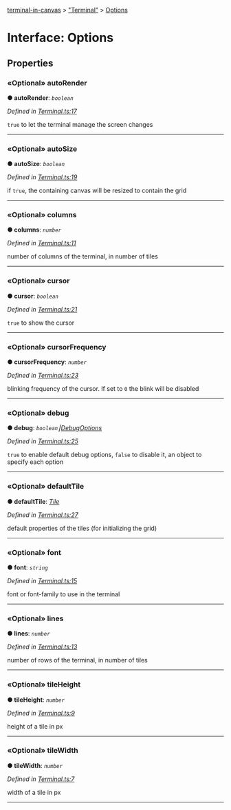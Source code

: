 [terminal-in-canvas](../README.md) > ["Terminal"](../modules/_terminal_.md) > [Options](../interfaces/_terminal_.options.md)



# Interface: Options


## Properties
<a id="autorender"></a>

### «Optional» autoRender

**●  autoRender**:  *`boolean`* 

*Defined in [Terminal.ts:17](https://github.com/danikaze/terminal-in-canvas/blob/00ecf77/src/Terminal.ts#L17)*



`true` to let the terminal manage the screen changes




___

<a id="autosize"></a>

### «Optional» autoSize

**●  autoSize**:  *`boolean`* 

*Defined in [Terminal.ts:19](https://github.com/danikaze/terminal-in-canvas/blob/00ecf77/src/Terminal.ts#L19)*



if `true`, the containing canvas will be resized to contain the grid




___

<a id="columns"></a>

### «Optional» columns

**●  columns**:  *`number`* 

*Defined in [Terminal.ts:11](https://github.com/danikaze/terminal-in-canvas/blob/00ecf77/src/Terminal.ts#L11)*



number of columns of the terminal, in number of tiles




___

<a id="cursor"></a>

### «Optional» cursor

**●  cursor**:  *`boolean`* 

*Defined in [Terminal.ts:21](https://github.com/danikaze/terminal-in-canvas/blob/00ecf77/src/Terminal.ts#L21)*



`true` to show the cursor




___

<a id="cursorfrequency"></a>

### «Optional» cursorFrequency

**●  cursorFrequency**:  *`number`* 

*Defined in [Terminal.ts:23](https://github.com/danikaze/terminal-in-canvas/blob/00ecf77/src/Terminal.ts#L23)*



blinking frequency of the cursor. If set to `0` the blink will be disabled




___

<a id="debug"></a>

### «Optional» debug

**●  debug**:  *`boolean`⎮[DebugOptions](_terminal_.debugoptions.md)* 

*Defined in [Terminal.ts:25](https://github.com/danikaze/terminal-in-canvas/blob/00ecf77/src/Terminal.ts#L25)*



`true` to enable default debug options, `false` to disable it, an object to specify each option




___

<a id="defaulttile"></a>

### «Optional» defaultTile

**●  defaultTile**:  *[Tile](_terminal_.tile.md)* 

*Defined in [Terminal.ts:27](https://github.com/danikaze/terminal-in-canvas/blob/00ecf77/src/Terminal.ts#L27)*



default properties of the tiles (for initializing the grid)




___

<a id="font"></a>

### «Optional» font

**●  font**:  *`string`* 

*Defined in [Terminal.ts:15](https://github.com/danikaze/terminal-in-canvas/blob/00ecf77/src/Terminal.ts#L15)*



font or font-family to use in the terminal




___

<a id="lines"></a>

### «Optional» lines

**●  lines**:  *`number`* 

*Defined in [Terminal.ts:13](https://github.com/danikaze/terminal-in-canvas/blob/00ecf77/src/Terminal.ts#L13)*



number of rows of the terminal, in number of tiles




___

<a id="tileheight"></a>

### «Optional» tileHeight

**●  tileHeight**:  *`number`* 

*Defined in [Terminal.ts:9](https://github.com/danikaze/terminal-in-canvas/blob/00ecf77/src/Terminal.ts#L9)*



height of a tile in px




___

<a id="tilewidth"></a>

### «Optional» tileWidth

**●  tileWidth**:  *`number`* 

*Defined in [Terminal.ts:7](https://github.com/danikaze/terminal-in-canvas/blob/00ecf77/src/Terminal.ts#L7)*



width of a tile in px




___


